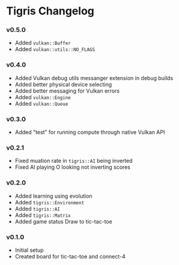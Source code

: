# Tigris Changelog

<!---------------------------------->
<a name="v0.5.0"></a>
### v0.5.0
- Added `vulkan::Buffer`
- Added `vulkan::utils::NO_FLAGS`


<!---------------------------------->
<a name="v0.4.0"></a>
### v0.4.0
- Added Vulkan debug utils messanger extension in debug builds
- Added better physical device selecting
- Added better messaging for Vulkan errors
- Added `vulkan::Engine`
- Added `vulkan::Queue`


<!---------------------------------->
<a name="v0.3.0"></a>
### v0.3.0
- Added "test" for running compute through native Vulkan API


<!---------------------------------->
<a name="v0.2.1"></a>
### v0.2.1
- Fixed muation rate in `tigris::AI` being inverted
- Fixed AI playing O looking not inverting scores


<!---------------------------------->
<a name="v0.2.0"></a>
### v0.2.0
- Added learning using evolution
- Added `tigris::Environment`
- Added `tigris::AI`
- Added `tigris::Matrix`
- Added game status Draw to tic-tac-toe


<!---------------------------------->
<a name="v0.1.0"></a>
### v0.1.0
- Initial setup
- Created board for tic-tac-toe and connect-4